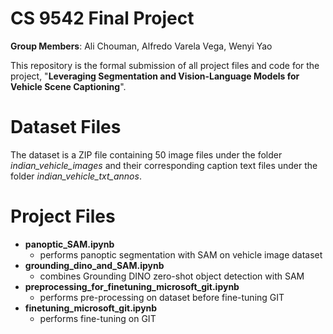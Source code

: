 # CS 9542 Final Project

**Group Members**: Ali Chouman, Alfredo Varela Vega, Wenyi Yao

This repository is the formal submission of all project files and code for the project, "**Leveraging Segmentation and Vision-Language Models for Vehicle Scene Captioning**".

# Dataset Files
The dataset is a ZIP file containing 50 image files under the folder *indian_vehicle_images* and their corresponding caption text files under the folder *indian_vehicle_txt_annos*.

# Project Files

- **panoptic_SAM.ipynb**
	 - performs panoptic segmentation with SAM on vehicle image dataset
- **grounding_dino_and_SAM.ipynb**
	- combines Grounding DINO zero-shot object detection with SAM
- **preprocessing_for_finetuning_microsoft_git.ipynb**
	- performs pre-processing on dataset before fine-tuning GIT
- **finetuning_microsoft_git.ipynb**
	- performs fine-tuning on GIT
